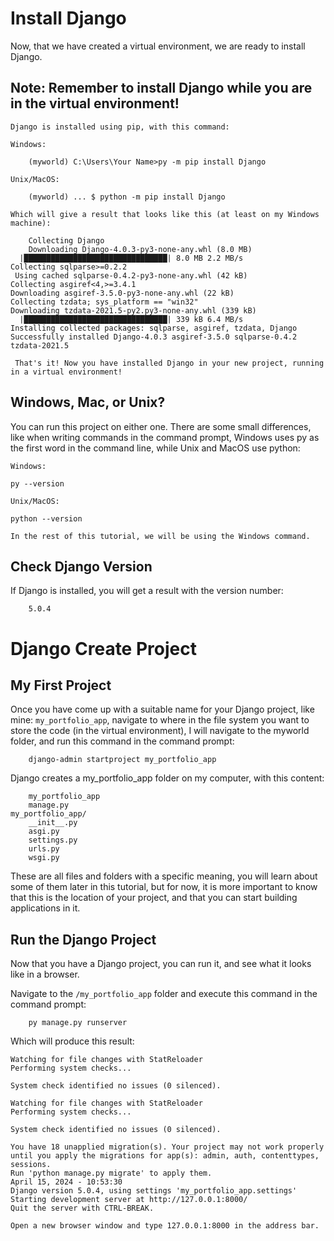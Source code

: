 # Install Django

Now, that we have created a virtual environment, we are ready to install Django.

## Note: Remember to install Django while you are in the virtual environment!


`Django is installed using pip, with this command:`

`Windows:`

        (myworld) C:\Users\Your Name>py -m pip install Django

`Unix/MacOS:`

        (myworld) ... $ python -m pip install Django

`Which will give a result that looks like this (at least on my Windows machine):`  

        Collecting Django
        Downloading Django-4.0.3-py3-none-any.whl (8.0 MB)
      |████████████████████████████████| 8.0 MB 2.2 MB/s
    Collecting sqlparse>=0.2.2
     Using cached sqlparse-0.4.2-py3-none-any.whl (42 kB)
    Collecting asgiref<4,>=3.4.1
    Downloading asgiref-3.5.0-py3-none-any.whl (22 kB)
    Collecting tzdata; sys_platform == "win32"
    Downloading tzdata-2021.5-py2.py3-none-any.whl (339 kB)
      |████████████████████████████████| 339 kB 6.4 MB/s
    Installing collected packages: sqlparse, asgiref, tzdata, Django
    Successfully installed Django-4.0.3 asgiref-3.5.0 sqlparse-0.4.2 tzdata-2021.5


` That's it! Now you have installed Django in your new project, running in a virtual environment!`

## Windows, Mac, or Unix?

You can run this project on either one. There are some small differences, like when writing commands in the command prompt, Windows uses py as the first word in the command line, while Unix and MacOS use python:

`Windows:`

    py --version

`Unix/MacOS:`

    python --version

`In the rest of this tutorial, we will be using the Windows command.` 

## Check Django Version

If Django is installed, you will get a result with the version number:

        5.0.4


# Django Create Project

## My First Project

Once you have come up with a suitable name for your Django project, like mine: 
`my_portfolio_app`, navigate to where in the file system you want to store the code (in the virtual environment), I will navigate to the myworld folder, and run this command in the command prompt:

        django-admin startproject my_portfolio_app 

Django creates a my_portfolio_app folder on my computer, with this content:

        my_portfolio_app
        manage.py
    my_portfolio_app/
        __init__.py
        asgi.py
        settings.py
        urls.py
        wsgi.py

These are all files and folders with a specific meaning, you will learn about some of them later in this tutorial, but for now, it is more important to know that this is the location of your project, and that you can start building applications in it.

## Run the Django Project

Now that you have a Django project, you can run it, and see what it looks like in a browser.

Navigate to the `/my_portfolio_app` folder and execute this command in the command prompt:

        py manage.py runserver

Which will produce this result:

    Watching for file changes with StatReloader
    Performing system checks...

    System check identified no issues (0 silenced).

    Watching for file changes with StatReloader
    Performing system checks...

    System check identified no issues (0 silenced).

    You have 18 unapplied migration(s). Your project may not work properly until you apply the migrations for app(s): admin, auth, contenttypes, sessions.
    Run 'python manage.py migrate' to apply them.
    April 15, 2024 - 10:53:30
    Django version 5.0.4, using settings 'my_portfolio_app.settings'
    Starting development server at http://127.0.0.1:8000/
    Quit the server with CTRL-BREAK.

`Open a new browser window and type 127.0.0.1:8000 in the address bar.`